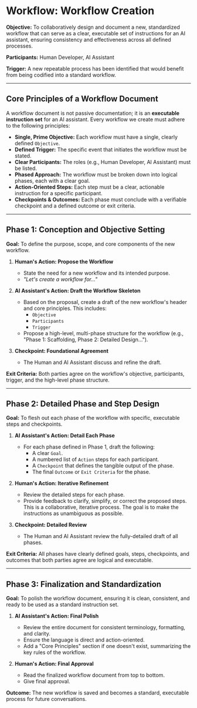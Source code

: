 # Workflow: Workflow Creation

**Objective:** To collaboratively design and document a new, standardized workflow that can serve as a clear, executable set of instructions for an AI assistant, ensuring consistency and effectiveness across all defined processes.

**Participants:** Human Developer, AI Assistant

**Trigger:** A new repeatable process has been identified that would benefit from being codified into a standard workflow.

---

## Core Principles of a Workflow Document

A workflow document is not passive documentation; it is an **executable instruction set** for an AI assistant. Every workflow we create must adhere to the following principles:

- **Single, Prime Objective:** Each workflow must have a single, clearly defined `Objective`.
- **Defined Trigger:** The specific event that initiates the workflow must be stated.
- **Clear Participants:** The roles (e.g., Human Developer, AI Assistant) must be listed.
- **Phased Approach:** The workflow must be broken down into logical phases, each with a clear goal.
- **Action-Oriented Steps:** Each step must be a clear, actionable instruction for a specific participant.
- **Checkpoints & Outcomes:** Each phase must conclude with a verifiable checkpoint and a defined outcome or exit criteria.

---

## Phase 1: Conception and Objective Setting

**Goal:** To define the purpose, scope, and core components of the new workflow.

1.  **Human's Action: Propose the Workflow**

    - State the need for a new workflow and its intended purpose.
    - _"Let's create a workflow for..."_

2.  **AI Assistant's Action: Draft the Workflow Skeleton**

    - Based on the proposal, create a draft of the new workflow's header and core principles. This includes:
      - `Objective`
      - `Participants`
      - `Trigger`
    - Propose a high-level, multi-phase structure for the workflow (e.g., "Phase 1: Scaffolding, Phase 2: Detailed Design...").

3.  **Checkpoint: Foundational Agreement**
    - The Human and AI Assistant discuss and refine the draft.

**Exit Criteria:** Both parties agree on the workflow's objective, participants, trigger, and the high-level phase structure.

---

## Phase 2: Detailed Phase and Step Design

**Goal:** To flesh out each phase of the workflow with specific, executable steps and checkpoints.

1.  **AI Assistant's Action: Detail Each Phase**

    - For each phase defined in Phase 1, draft the following:
      - A clear `Goal`.
      - A numbered list of `Action` steps for each participant.
      - A `Checkpoint` that defines the tangible output of the phase.
      - The final `Outcome` or `Exit Criteria` for the phase.

2.  **Human's Action: Iterative Refinement**

    - Review the detailed steps for each phase.
    - Provide feedback to clarify, simplify, or correct the proposed steps. This is a collaborative, iterative process. The goal is to make the instructions as unambiguous as possible.

3.  **Checkpoint: Detailed Review**
    - The Human and AI Assistant review the fully-detailed draft of all phases.

**Exit Criteria:** All phases have clearly defined goals, steps, checkpoints, and outcomes that both parties agree are logical and executable.

---

## Phase 3: Finalization and Standardization

**Goal:** To polish the workflow document, ensuring it is clean, consistent, and ready to be used as a standard instruction set.

1.  **AI Assistant's Action: Final Polish**

    - Review the entire document for consistent terminology, formatting, and clarity.
    - Ensure the language is direct and action-oriented.
    - Add a "Core Principles" section if one doesn't exist, summarizing the key rules of the workflow.

2.  **Human's Action: Final Approval**
    - Read the finalized workflow document from top to bottom.
    - Give final approval.

**Outcome:** The new workflow is saved and becomes a standard, executable process for future conversations.
